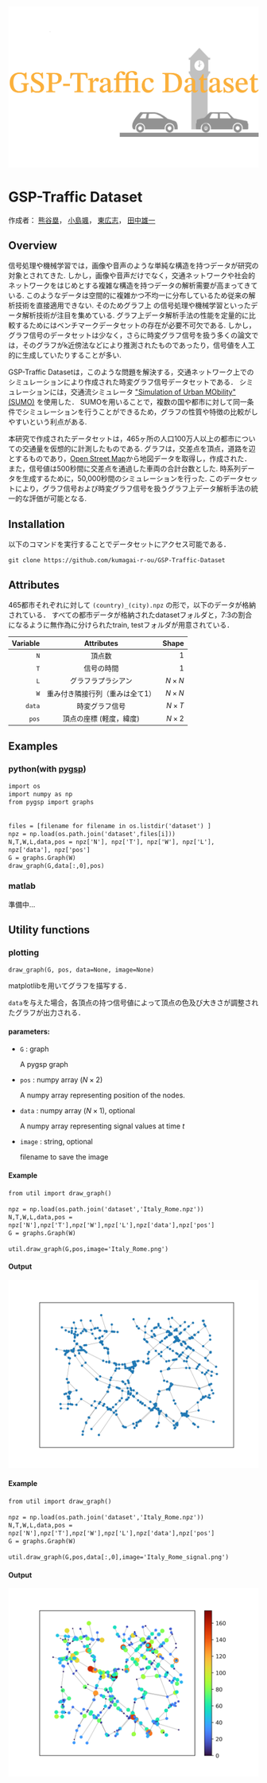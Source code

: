 ![](image/logo.png)

# GSP-Traffic Dataset

作成者：
	[熊谷塁](<mailto:r.kumagai@msp-lab.org>)，
	[小島颯](<mailto:h-kojima@msp-lab.org>)，
	[東広志](<mailto:higashi@comm.eng.osaka-u.ac.jp>)，
	[田中雄一](<mailto:ytanaka@comm.eng.osaka-u.ac.jp>)

## Overview
信号処理や機械学習では，画像や音声のような単純な構造を持つデータが研究の対象とされてきた.
しかし，画像や音声だけでなく，交通ネットワークや社会的ネットワークをはじめとする複雑な構造を持つデータの解析需要が高まってきている.
このようなデータは空間的に複雑かつ不均一に分布しているため従来の解析技術を直接適用できない.
そのためグラフ上 の信号処理や機械学習といったデータ解析技術が注目を集めている.
グラフ上データ解析手法の性能を定量的に比較するためにはベンチマークデータセットの存在が必要不可欠である.
しかし，グラフ信号のデータセットは少なく，さらに時変グラフ信号を扱う多くの論文では，そのグラフがk近傍法などにより推測されたものであったり，信号値を人工的に生成していたりすることが多い.

GSP-Traffic Datasetは，このような問題を解決する，交通ネットワーク上でのシミュレーションにより作成された時変グラフ信号データセットである．
シミュレーションには，交通流シミュレータ ["Simulation of Urban MObility" (SUMO)](https://sumo.dlr.de/docs/index.html) を使用した．
SUMOを用いることで，複数の国や都市に対して同一条件でシミュレーションを行うことができるため，グラフの性質や特徴の比較がしやすいという利点がある.

本研究で作成されたデータセットは，465ヶ所の人口100万人以上の都市についての交通量を仮想的に計測したものである.
グラフは，交差点を頂点，道路を辺とするものであり，[Open Street Map](https://www.openstreetmap.org/#map=6/35.588/134.380)から地図データを取得し，作成された．
また，信号値は500秒間に交差点を通過した車両の合計台数とした.
時系列データを生成するために，50,000秒間のシミュレーションを行った.
このデータセットにより，グラフ信号および時変グラフ信号を扱うグラフ上データ解析手法の統一的な評価が可能となる.

## Installation
以下のコマンドを実行することでデータセットにアクセス可能である．
```
git clone https://github.com/kumagai-r-ou/GSP-Traffic-Dataset
```

## Attributes

465都市それぞれに対して ``` (country)_(city).npz ``` の形で，以下のデータが格納されている．
すべての都市データが格納されたdatasetフォルダと，7:3の割合になるように無作為に分けられたtrain, testフォルダが用意されている．

| Variable | Attributes | Shape |
| -------: | :-------: | ----: |
| ` N ` | 頂点数 | $` 1 `$ |
| ` T ` | 信号の時間 | $` 1 `$ |
| ` L ` | グラフラプラシアン | $` N \times N `$ |
| ` W ` | 重み付き隣接行列（重みは全て1） | $` N \times N `$ |
| ` data ` | 時変グラフ信号 | $` N \times T `$ |
| ` pos ` | 頂点の座標 (軽度，緯度) | $` N \times 2 `$ | 

## Examples

### python(with [pygsp](https://pygsp.readthedocs.io/en/stable/))
```
import os
import numpy as np
from pygsp import graphs


files = [filename for filename in os.listdir('dataset') ]
npz = np.load(os.path.join('dataset',files[i]))
N,T,W,L,data,pos = npz['N'], npz['T'], npz['W'], npz['L'], npz['data'], npz['pos']
G = graphs.Graph(W)
draw_graph(G,data[:,0],pos)
```

### matlab

準備中...

## Utility functions
### plotting
```
draw_graph(G, pos, data=None, image=None)
```
matplotlibを用いてグラフを描写する．

`data`を与えた場合，各頂点の持つ信号値によって頂点の色及び大きさが調整されたグラフが出力される．

#### parameters:

* `G` : graph

	A pygsp graph

* `pos` : numpy array ($`N \times 2`$)

	A numpy array representing position of the nodes.

* `data` : numpy array ($`N \times 1`$), optional

	A numpy array representing signal values at time $`t`$

* `image` : string, optional

    filename to save the image


#### Example
```
from util import draw_graph()

npz = np.load(os.path.join('dataset','Italy_Rome.npz'))
N,T,W,L,data,pos = npz['N'],npz['T'],npz['W'],npz['L'],npz['data'],npz['pos']
G = graphs.Graph(W)

util.draw_graph(G,pos,image='Italy_Rome.png')
```
#### Output
![](image/Italy_Rome.png)

#### Example
```
from util import draw_graph()

npz = np.load(os.path.join('dataset','Italy_Rome.npz'))
N,T,W,L,data,pos = npz['N'],npz['T'],npz['W'],npz['L'],npz['data'],npz['pos']
G = graphs.Graph(W)

util.draw_graph(G,pos,data[:,0],image='Italy_Rome_signal.png')
```
#### Output
![](image/Italy_Rome_signal.png)